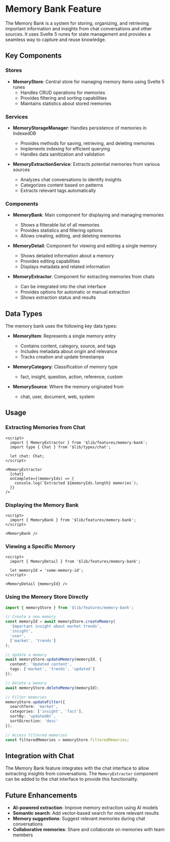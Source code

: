 # Memory Bank Feature

The Memory Bank is a system for storing, organizing, and retrieving important information and insights from chat conversations and other sources. It uses Svelte 5 runes for state management and provides a seamless way to capture and reuse knowledge.

## Key Components

### Stores

- **MemoryStore**: Central store for managing memory items using Svelte 5 runes
  - Handles CRUD operations for memories
  - Provides filtering and sorting capabilities
  - Maintains statistics about stored memories

### Services

- **MemoryStorageManager**: Handles persistence of memories in IndexedDB
  - Provides methods for saving, retrieving, and deleting memories
  - Implements indexing for efficient querying
  - Handles data sanitization and validation

- **MemoryExtractionService**: Extracts potential memories from various sources
  - Analyzes chat conversations to identify insights
  - Categorizes content based on patterns
  - Extracts relevant tags automatically

### Components

- **MemoryBank**: Main component for displaying and managing memories
  - Shows a filterable list of all memories
  - Provides statistics and filtering options
  - Allows creating, editing, and deleting memories

- **MemoryDetail**: Component for viewing and editing a single memory
  - Shows detailed information about a memory
  - Provides editing capabilities
  - Displays metadata and related information

- **MemoryExtractor**: Component for extracting memories from chats
  - Can be integrated into the chat interface
  - Provides options for automatic or manual extraction
  - Shows extraction status and results

## Data Types

The memory bank uses the following key data types:

- **MemoryItem**: Represents a single memory entry
  - Contains content, category, source, and tags
  - Includes metadata about origin and relevance
  - Tracks creation and update timestamps

- **MemoryCategory**: Classification of memory type
  - fact, insight, question, action, reference, custom

- **MemorySource**: Where the memory originated from
  - chat, user, document, web, system

## Usage

### Extracting Memories from Chat

```svelte
<script>
  import { MemoryExtractor } from '$lib/features/memory-bank';
  import type { Chat } from '$lib/types/chat';
  
  let chat: Chat;
</script>

<MemoryExtractor 
  {chat} 
  onComplete={(memoryIds) => {
    console.log(`Extracted ${memoryIds.length} memories`);
  }}
/>
```

### Displaying the Memory Bank

```svelte
<script>
  import { MemoryBank } from '$lib/features/memory-bank';
</script>

<MemoryBank />
```

### Viewing a Specific Memory

```svelte
<script>
  import { MemoryDetail } from '$lib/features/memory-bank';
  
  let memoryId = 'some-memory-id';
</script>

<MemoryDetail {memoryId} />
```

### Using the Memory Store Directly

```typescript
import { memoryStore } from '$lib/features/memory-bank';

// Create a new memory
const memoryId = await memoryStore.createMemory(
  'Important insight about market trends',
  'insight',
  'user',
  ['market', 'trends']
);

// Update a memory
await memoryStore.updateMemory(memoryId, {
  content: 'Updated content',
  tags: ['market', 'trends', 'updated']
});

// Delete a memory
await memoryStore.deleteMemory(memoryId);

// Filter memories
memoryStore.updateFilter({
  searchTerm: 'market',
  categories: ['insight', 'fact'],
  sortBy: 'updatedAt',
  sortDirection: 'desc'
});

// Access filtered memories
const filteredMemories = memoryStore.filteredMemories;
```

## Integration with Chat

The Memory Bank feature integrates with the chat interface to allow extracting insights from conversations. The `MemoryExtractor` component can be added to the chat interface to provide this functionality.

## Future Enhancements

- **AI-powered extraction**: Improve memory extraction using AI models
- **Semantic search**: Add vector-based search for more relevant results
- **Memory suggestions**: Suggest relevant memories during chat conversations
- **Collaborative memories**: Share and collaborate on memories with team members